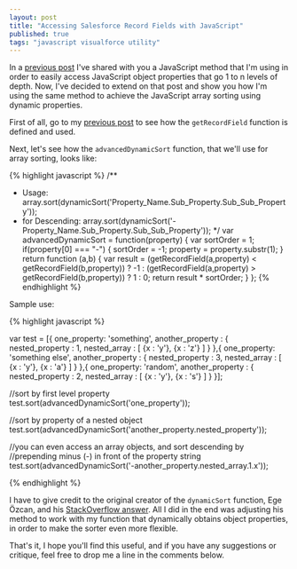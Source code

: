 ```yaml
---
layout: post
title: "Accessing Salesforce Record Fields with JavaScript"
published: true
tags: "javascript visualforce utility"
---
```


In a [previous post](blog/2016/06/03/JavaScript-Accessing-Salesforce-Record-Fields/) I've shared with you a JavaScript method that I'm using in order to easily access JavaScript object properties that go 1 to n levels of depth. Now, I've decided to extend on that post and show you how I'm using the same method to achieve the JavaScript array sorting using dynamic properties.

First of all, go to my [previous post](blog/2016/06/03/JavaScript-Accessing-Salesforce-Record-Fields/) to see how the `getRecordField` function is defined and used.

Next, let's see how the `advancedDynamicSort` function, that we'll use for array sorting, looks like:

{% highlight javascript %}
/**
 * Usage: array.sort(dynamicSort('Property_Name.Sub_Property.Sub_Sub_Property'));
 * for Descending: array.sort(dynamicSort('-Property_Name.Sub_Property.Sub_Sub_Property'));
 */
 var advancedDynamicSort = function(property) {
         var sortOrder = 1;
         if(property[0] === "-") {
             sortOrder = -1;
             property = property.substr(1);
         }
         return function (a,b) {
             var result = (getRecordField(a,property) < getRecordField(b,property)) ? -1 : (getRecordField(a,property) > getRecordField(b,property)) ? 1 : 0;
             return result * sortOrder;
         }
     };
{% endhighlight %}

Sample use:

{% highlight javascript %}

var test = [{
  one_property: 'something',
  another_property : {
    nested_property : 1,
    nested_array : [
      {x : 'y'}, {x : 'z'}
    ]
  }
},{
  one_property: 'something else',
  another_property : {
    nested_property : 3,
    nested_array : [
      {x : 'y'}, {x : 'a'}
    ]
  }
},{
  one_property: 'random',
  another_property : {
    nested_property : 2,
    nested_array : [
      {x : 'y'}, {x : 's'}
    ]
  }
}];

//sort by first level property
test.sort(advancedDynamicSort('one_property'));

//sort by property of a nested object
test.sort(advancedDynamicSort('another_property.nested_property'));

//you can even access an array objects, and sort descending by
//prepending minus (-) in front of the property string
test.sort(advancedDynamicSort('-another_property.nested_array.1.x'));

{% endhighlight %}

I have to give credit to the original creator of the `dynamicSort` function, Ege Özcan, and his [StackOverflow answer](http://stackoverflow.com/a/4760279/634951). All I did in the end was adjusting his method to work with my function that dynamically obtains object properties, in order to make the sorter even more flexible.

That's it, I hope you'll find this useful, and if you have any suggestions or critique, feel free to drop me a line in the comments below.
